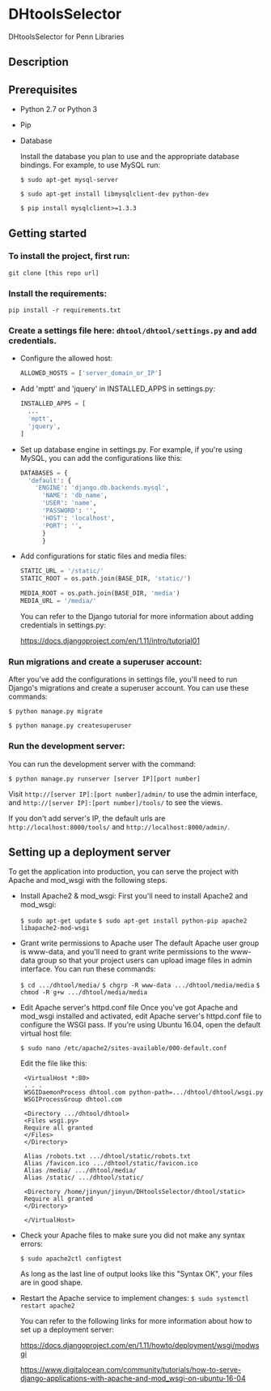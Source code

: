 # DHtoolsSelector
DHtoolsSelector for Penn Libraries
## Description

## Prerequisites
* Python 2.7 or Python 3
* Pip
* Database

   Install the database you plan to use and the appropriate database bindings. For example, to use MySQL run:

   `$ sudo apt-get mysql-server`

   `$ sudo apt-get install libmysqlclient-dev python-dev`

   `$ pip install mysqlclient>=1.3.3`

## Getting started
### To install the project, first run:

  `git clone [this repo url]`

### Install the requirements:

  `pip install -r requirements.txt`

### Create a settings file here: `dhtool/dhtool/settings.py` and add credentials.
* Configure the allowed host:

   ```python
   ALLOWED_HOSTS = ['server_domain_or_IP']
   ```

* Add 'mptt' and 'jquery' in INSTALLED_APPS in settings.py:

    ```python
    INSTALLED_APPS = [
      ...
      'mptt',
      'jquery',
    ]
    ```
* Set up database engine in settings.py. For example, if you're using MySQL,
  you can add the configurations like this:

  ```python
  DATABASES = {
    'default': {
      'ENGINE': 'django.db.backends.mysql',
        'NAME': 'db_name',
        'USER': 'name',
        'PASSWORD': '',
        'HOST': 'localhost',
        'PORT': '',
        }
        }
  ```

* Add configurations for static files and media files:

  ```python
  STATIC_URL = '/static/'
  STATIC_ROOT = os.path.join(BASE_DIR, 'static/')

  MEDIA_ROOT = os.path.join(BASE_DIR, 'media')
  MEDIA_URL = '/media/'
  ```

  You can refer to the Django tutorial for more information about adding credentials in settings.py:

     https://docs.djangoproject.com/en/1.11/intro/tutorial01

### Run migrations and create a superuser account:

  After you've add the configurations in settings file, you'll need to run Django's migrations and create a superuser account. You can use these commands:

  `$ python manage.py migrate`

  `$ python manage.py createsuperuser`

### Run the development server:

  You can run the development server with the command:

  `$ python manage.py runserver [server IP][port number]`

  Visit `http://[server IP]:[port number]/admin/` to use the admin interface, and `http://[server IP]:[port number]/tools/` to see the views.

  If you don't add server's IP, the default urls are `http://localhost:8000/tools/` and `http://localhost:8000/admin/`.

## Setting up a deployment server
   To get the application into production, you can serve the project with Apache and mod_wsgi with the following steps.

* Install Apache2 & mod_wsgi:
  First you'll need to install Apache2 and mod_wsgi:

   `$ sudo apt-get update`
   `$ sudo apt-get install python-pip apache2 libapache2-mod-wsgi`

* Grant write permissions to Apache user
  The default Apache user group is www-data, and you'll need to grant write permissions to the www-data group so that your project users can upload image files in admin interface. You can run these commands:

    `$ cd .../dhtool/media/`
    `$ chgrp -R www-data .../dhtool/media/media`
    `$ chmod -R g+w .../dhtool/media/media`

* Edit Apache server's httpd.conf file
  Once you've got Apache and mod_wsgi installed and activated, edit Apache server's httpd.conf file to configure the WSGI pass. If you're using Ubuntu 16.04, open the default virtual host file:

  `$ sudo nano /etc/apache2/sites-available/000-default.conf`

  Edit the file like this:

  ```
   <VirtualHost *:80>
   . . .
   WSGIDaemonProcess dhtool.com python-path=.../dhtool/dhtool/wsgi.py
   WSGIProcessGroup dhtool.com

   <Directory .../dhtool/dhtool>
   <Files wsgi.py>
   Require all granted
   </Files>
   </Directory>

   Alias /robots.txt .../dhtool/static/robots.txt
   Alias /favicon.ico .../dhtool/static/favicon.ico
   Alias /media/ .../dhtool/media/
   Alias /static/ .../dhtool/static/

   <Directory /home/jinyun/jinyun/DHtoolsSelector/dhtool/static>
   Require all granted
   </Directory>

   </VirtualHost>
   ```

* Check your Apache files to make sure you did not make any syntax errors:

  `$ sudo apache2ctl configtest`

  As long as the last line of output looks like this "Syntax OK", your files are in good shape.

* Restart the Apache service to implement changes:
  `$ sudo systemctl restart apache2`

  You can refer to the following links for more information about how to set up a deployment server:

  https://docs.djangoproject.com/en/1.11/howto/deployment/wsgi/modwsgi

  https://www.digitalocean.com/community/tutorials/how-to-serve-django-applications-with-apache-and-mod_wsgi-on-ubuntu-16-04
